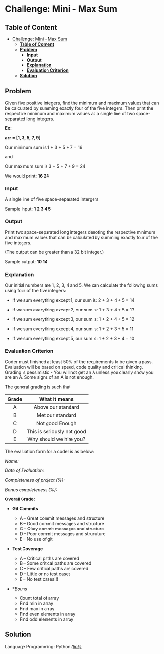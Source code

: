 # Challenge: Mini - Max Sum

## **Table of Content**

- [Challenge: Mini - Max Sum](#challenge-mini---max-sum)
  - [**Table of Content**](#table-of-content)
  - [**Problem**](#problem)
    - [**Input**](#input)
    - [**Output**](#output)
    - [**Explanation**](#explanation)
    - [**Evaluation Criterion**](#evaluation-criterion)
  - [**Solution**](#solution)

## **Problem**
Given five positive integers, find the minimum and maximum values that can be calculated by summing exactly four of the five integers. Then print the respective minimum and maximum values as a single line of two space-separated long integers.

**Ex:**

**arr = [1, 3, 5, 7, 9]**

Our minimum sum is 1 + 3 + 5 + 7 = 16

and

Our maximum sum is 3 + 5 + 7 + 9 = 24

We would print: **16 24** 

### **Input**
A single line of five space-separated intergers

Sample input: **1 2 3 4 5**

### **Output**
Print two space-separated long integers denoting the respective minimum and maximum values that can
be calculated by summing exactly four of the five integers.

(The output can be greater than a 32 bit
integer.)

Sample output:  **10 14**

### **Explanation**

Our initial numbers are 1, 2, 3, 4 and 5. We can calculate the following sums using four of the five
integers:

* If we sum everything except 1, our sum is: 2 + 3 + 4 + 5 = 14

* If we sum everything except 2, our sum is: 1 + 3 + 4 + 5 = 13

* If we sum everything except 3, our sum is: 1 + 2 + 4 + 5 = 12

* If we sum everything except 4, our sum is: 1 + 2 + 3 + 5 = 11

* If we sum everything except 5, our sum is: 1 + 2 + 3 + 4 = 10

### **Evaluation Criterion**

Coder must finished at least 50% of the requirements to be given a pass. Evaluation will be based on speed, code quality and critical thinking. Grading is pessimistic - You will not get an A unless you clearly show you are an A. Some signs of an A is not enough.

The general grading is such that

| Grade | What it means|
| :---: | :---: |
|A| Above our standard|
|B| Met our standard|
|C| Not good Enough|
|D| This is seriously not good|
|E| Why should we hire you?|

The evaluation form for a coder is as below:

*Name:*

*Date of Evaluation:*

*Completeness of project (%):*

*Bonus completeness (%):*

**Overall Grade:**

 * **Git Commits**
  
    + A – Great commit messages and structure
    + B – Good commit messages and structure
    + C – Okay commit messages and structure
    + D – Poor commit messages and strucuture
    + E – No use of git

* **Test Coverage**

  + A – Critical paths are covered
  + B – Some critical paths are covered
  + C – Few critical paths are covered
  + D – Little or no test cases
  + E – No test cases!!!

* **Bouns*
  + Count total of array
  + Find min in array
  + Find max in array
  + Find even elements in array
  + Find odd elements in array

## **Solution**

Language Programming: Python [*(link)*](#assessment_ZC\algorithm\Python\code.py)






